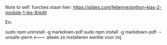 

Note to self: functies staan hier: https://slides.com/felienne/python-klas-2-module-1-les-8/edit

En:

sudo npm uninstall -g markdown-pdf
sudo npm install -g markdown-pdf --unsafe-perm <--- alleen zo installeren werkte voor mij
